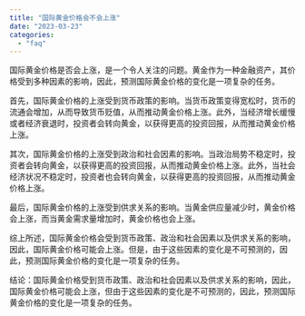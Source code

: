 ```yaml
---
title: "国际黄金价格会不会上涨"
date: "2023-03-23"
categories: 
  - "faq"
---
```


国际黄金价格是否会上涨，是一个令人关注的问题。黄金作为一种金融资产，其价格受到多种因素的影响，因此，预测国际黄金价格的变化是一项复杂的任务。

首先，国际黄金价格的上涨受到货币政策的影响。当货币政策变得宽松时，货币的流通会增加，从而导致货币贬值，从而推动黄金价格上涨。此外，当经济增长缓慢或者经济衰退时，投资者会转向黄金，以获得更高的投资回报，从而推动黄金价格上涨。

其次，国际黄金价格的上涨受到政治和社会因素的影响。当政治局势不稳定时，投资者会转向黄金，以获得更高的投资回报，从而推动黄金价格上涨。此外，当社会经济状况不稳定时，投资者也会转向黄金，以获得更高的投资回报，从而推动黄金价格上涨。

最后，国际黄金价格的上涨受到供求关系的影响。当黄金供应量减少时，黄金价格会上涨，而当黄金需求量增加时，黄金价格也会上涨。

综上所述，国际黄金价格会受到货币政策、政治和社会因素以及供求关系的影响，因此，国际黄金价格可能会上涨。但是，由于这些因素的变化是不可预测的，因此，预测国际黄金价格的变化是一项复杂的任务。

结论：国际黄金价格受到货币政策、政治和社会因素以及供求关系的影响，因此，国际黄金价格可能会上涨，但由于这些因素的变化是不可预测的，因此，预测国际黄金价格的变化是一项复杂的任务。
